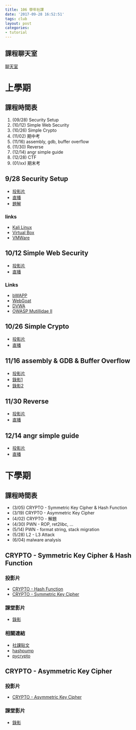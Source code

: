 ```yaml
---
title: 106 學年社課
date: '2017-09-28 16:52:51'
tags: club
layout: post
categories:
- tutorial
---
```


## 課程聊天室
[聊天室](http://tlk.io/nctucsc)

# 上學期

## 課程時間表
1. (09/28) Security Setup
2. (10/12) Simple Web Security
3. (10/26) Simple Crypto
4. (11/02) 期中考
5. (11/16) assembly, gdb, buffer overflow
6. (11/30) Reverse
7. (12/14) angr simple guide
8. (12/28) CTF
9. (01/xx) 期末考

## 9/28 Security Setup
- [投影片](https://hackmd.io/p/S1sokq9_-#/)
- [直播](https://www.youtube.com/watch?v=eadajFYMyFo)
- [題解](https://www.youtube.com/watch?v=Sqz9TXeRmTA)

### links
- [Kali Linux](https://www.kali.org/downloads/)
- [Virtual Box](https://www.virtualbox.org/)
- [VMWare](https://www.vmware.com/tw/products/workstation.html)

## 10/12 Simple Web Security
- [投影片](https://docs.google.com/presentation/d/1wYlxRj-ixxZG93oNSw7_bQ5R_aWyDiS_ASdvmeF8d9I/edit?usp=sharing)
- [直播](https://www.youtube.com/watch?v=RsPNh3MPI5k)

### Links

- [bWAPP](http://www.itsecgames.com/)
- [WebGoat](https://github.com/WebGoat/WebGoat)
- [DVWA](http://www.dvwa.co.uk/)
- [OWASP Mutillidae II](https://sourceforge.net/projects/mutillidae/)

## 10/26 Simple Crypto
- [投影片](https://www.slideshare.net/SiChenLin/simple-crypto)
- [直播](https://www.youtube.com/watch?v=okILo9-Zh4M)

## 11/16 assembly & GDB & Buffer Overflow
- [投影片](https://bamboofox.cs.nctu.edu.tw/courses/4/materials)
- [錄影1](https://www.youtube.com/watch?v=2LMv8RBCDJE)
- [錄影2](https://www.youtube.com/watch?v=d4quRJTUg7Q)

## 11/30 Reverse
- [投影片](https://drive.google.com/file/d/12ZWTQQbi6xxqfctlIxher6SpQ_JqQZUz/view)
- [直播](https://www.youtube.com/watch?v=fZjisxY0mNg)

## 12/14 angr simple guide
- [投影片](https://drive.google.com/file/d/1081B18MRF7FdS2VlPBVxEyII11UBY4vg/view)
- [直播](https://www.youtube.com/watch?v=iFabv2xjRJw)

# 下學期

## 課程時間表
* (3/05) CRYPTO - Symmetric Key Cipher & Hash Function	
* (3/19) CRYPTO - Asymmetric Key Cipher
* (4/02) CRYPTO - 解題
* (4/30) PWN - ROP, ret2libc, …
* (5/14) PWN - format string, stack migration
* (5/28) L2 - L3 Attack	
* (6/04) malware analysis

## CRYPTO - Symmetric Key Cipher & Hash Function

### 投影片
- [CRYPTO - Hash Function](https://drive.google.com/file/d/104WEZ1x3-EK_FFnIT1SCyT0koo7ZQlTo/view)
- [CRYPTO - Symmetric Key Cipher](https://drive.google.com/file/d/1qhKqGfywxHamr8qACUvJNHg9t7pEP2Gr/view)

### 課堂影片
- [錄影](https://youtu.be/rm29_U-ufpc)

### 相關連結
- [社課貼文](https://www.facebook.com/NCTUCSC/posts/894486297399171)
- [hashpump](https://github.com/bwall/HashPump)
- [pycrypto](https://pypi.python.org/pypi/pycrypto)

## CRYPTO - Asymmetric Key Cipher

### 投影片
- [CRYPTO - Asymmetric Key Cipher](https://drive.google.com/…/1Dil4-Gyvbuld4c4HD5UTdlvGI…/view…)

### 課堂影片
- [錄影](https://youtu.be/vvUSiycA-Gw)
